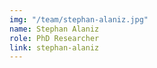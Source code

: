 ```yaml
---
img: "/team/stephan-alaniz.jpg"
name: Stephan Alaniz
role: PhD Researcher
link: stephan-alaniz
---
```


